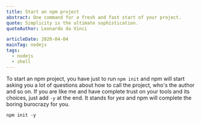 ```yaml
---
title: Start an npm project
abstract: One command for a fresh and fast start of your project.
quote: Simplicity is the ultimate sophistication.
quoteAuthor: Leonardo da Vinci

articleDate: 2020-04-04
mainTag: nodejs
tags:
  - nodejs
  - shell
---
```


To start an npm project, you have just to run `npm init` and npm will start asking you a lot of questions about how to call the project, who's the author and so on. If you are like me and have complete trust on your tools and its choices, just add `-y` at the end. It stands for _yes_ and npm will complete the boring burocrazy for you.

```shell
npm init -y
```
